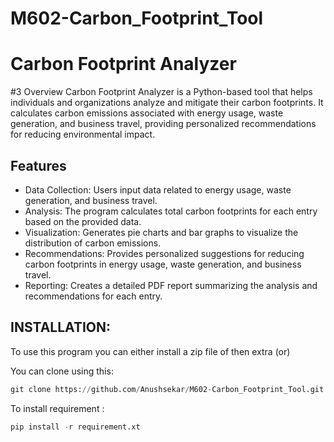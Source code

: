 # M602-Carbon_Footprint_Tool


# Carbon Footprint Analyzer
#3 Overview
Carbon Footprint Analyzer is a Python-based tool that helps individuals and organizations analyze and mitigate their carbon footprints. It calculates carbon emissions associated with energy usage, waste generation, and business travel, providing personalized recommendations for reducing environmental impact.

## Features

* Data Collection: Users input data related to energy usage, waste generation, and business travel.
* Analysis: The program calculates total carbon footprints for each entry based on the provided data.
* Visualization: Generates pie charts and bar graphs to visualize the distribution of carbon emissions.
* Recommendations: Provides personalized suggestions for reducing carbon footprints in energy usage, waste generation, and business travel.
* Reporting: Creates a detailed PDF report summarizing the analysis and recommendations for each entry.


## INSTALLATION:

To use this program you can either install a zip file of then extra (or)

You can clone using this: 
```python
git clone https://github.com/Anushsekar/M602-Carbon_Footprint_Tool.git
```
To install requirement : 
```python
pip install -r requirement.xt
```

